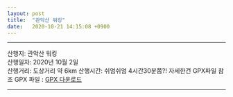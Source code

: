 ```yaml
---
layout: post
title:  "관악산 워킹"
date:   2020-10-21 14:15:08 +0900
---
```


---
산행지: 관악산 워킹  
산행일자: 2020년 10월 2일  
산행거리: 도상거리 약 6km
산행시간: 쉬엄쉬엄 4시간30분쯤?! 자세한건 GPX파일 참조
GPX 파일 : <a href="https://github.com/sansonyeo/oruxmaps/blob/master/tracklogs/%EC%A4%80%EC%95%94%EC%9E%A520200314_1200.gpx.zip">GPX 다운로드</a>  
  
---
